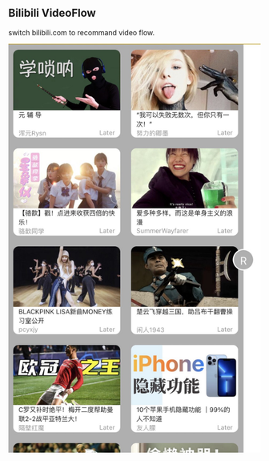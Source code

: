 ## Bilibili VideoFlow

switch bilibili.com to recommand video flow.

![alt text](https://github.com/homfen/bilibili-videoflow/blob/main/screenshot.jpg?raw=true)
